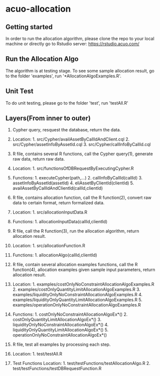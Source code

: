 # acuo-allocation

## Getting started

In order to run the allocation algorithm, please clone the repo to your local machine or 
directly go to Rstudio server: https://rstudio.acuo.com/

## Run the Allocation Algo

The algorithm is at testing stage. To see some sample allocation result, go to the folder 'examples', run '*AllocationAlgoExamples.R'.

## Unit Test

To do unit testing, please go to the folder 'test', run 'testAll.R'


## Layers(From inner to outer)

1. Cypher query, resquest the database, return the data.
  1. Location:
    1. src/Cypher/availAssetByCallIdAndClient.cql 
    2. src/Cypher/assetInfoByAssetId.cql 
    3. src/Cypher/callInfoByCallId.cql 

2. R file, contains several R functions, call the Cypher query(1), generate raw data, return raw data.
  1. Location:
    1. src/functionsOfDBRequestByExecutingCypher.R 
  2. Functions:
    1. executeCypher(path,...)
    2. callInfoByCallId(callId)
    3. assetInfoByAssetId(assetId)
    4. eliAssetByClientId(clientId)
    5. availAssetByCallIdAndClientId(callId,clientId)

3. R file, contains allocation function, call the R function(2), convert raw data to certain format, return formalized data.
  1. Location:
    1. src/allocationInputData.R
  2. Functions:
    1. allocationInputData(callId,clientId)

4. R file, call the R function(3), run the allocation algorithm, return allocation result.
  1. Location:
    1. src/allocationFunction.R
  2. Functions:
    1. allocationAlgo(callId,clientId)

5. R file, contain several allocation examples functions, call the R function(4), allocation examples given sample input parameters, return allocation result.
  1. Location:
    1. examples/costOnlyNoConstraintAllocationAlgoExamples.R 
    2. examples/costOnlyQuantityLimitAllocationAlgoExamples.R
    3. examples/liquidityOnlyNoConstraintAllocationAlgoExamples.R 
    4. examples/liquidityOnlyQuantityLimitAllocationAlgoExamples.R
    5. examples/operationOnlyNoConstraintAllocationAlgoExamples.R 
  2. Functions:
    1. costOnlyNoConstraintAllocationAlgoEx*()
    2. costOnlyQuantityLimitAllocationAlgoEx*()
    3. liquidityOnlyNoConstraintAllocationAlgoEx*()
    4. liquidityOnlyQuantityLimitAllocationAlgoEx*()
    5. operationOnlyNoConstraintAllocationAlgoEx*()

6. R file, test all examples by processing each step.
  1. Location:
    1. test/testAll.R 
  2. Test Functions Location:
    1. test/testFunctions/testAllocationAlgo.R
    2. test/testFunctions/testDBRequestFunction.R

